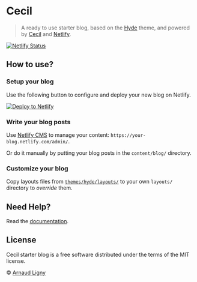 # Cecil

> A ready to use starter blog, based on the [Hyde](https://github.com/poole/hyde) theme, and powered by [Cecil](https://cecil.app) and [Netlify](https://www.netlify.com).

[![Netlify Status](https://api.netlify.com/api/v1/badges/5193c3e6-faae-4922-996e-069768d173a9/deploy-status)](https://app.netlify.com/sites/cecil-demo/deploys)

## How to use?

### Setup your blog

Use the following button to configure and deploy your new blog on Netlify.

[![Deploy to Netlify](https://www.netlify.com/img/deploy/button.svg)](https://app.netlify.com/start/deploy?repository=https://github.com/Cecilapp/starter-blog)

### Write your blog posts

Use [Netlify CMS](https://www.netlifycms.org) to manage your content: `https://your-blog.netlify.com/admin/`.

Or do it manually by putting your blog posts in the `content/blog/` directory.

### Customize your blog

Copy layouts files from [`themes/hyde/layouts/`](https://github.com/Cecilapp/theme-hyde/tree/master/layouts) to your own `layouts/` directory to _override_ them.

## Need Help?

Read the [documentation](https://cecil.app/documentation/).

## License

Cecil starter blog is a free software distributed under the terms of the MIT license.

© [Arnaud Ligny](https://arnaudligny.fr)
